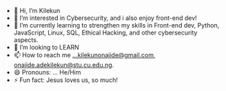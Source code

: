 - 👋 Hi, I’m Kilekun
- 👀 I’m interested in Cybersecurity, and i also enjoy front-end dev! 
- 🌱 I’m currently learning to strengthen my skills in Front-end dev, Python, JavaScript, Linux, SQL, Ethical Hacking, and other cybersecurity aspects.
- 💞️ I’m looking to LEARN
- 📫 How to reach me ...kilekunonajide@gmail.com, onajide.adekilekun@stu.cu.edu.ng. 
- 😄 Pronouns: ... He/Him
- ⚡ Fun fact: Jesus loves us, so much!
